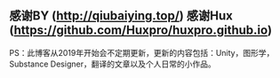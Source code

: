 
感谢BY (http://qiubaiying.top/)
感谢Hux (https://github.com/Huxpro/huxpro.github.io) 
---
PS：此博客从2019年开始会不定期更新，更新的内容包括：Unity，图形学，Substance Designer，翻译的文章以及个人日常的小作品。
